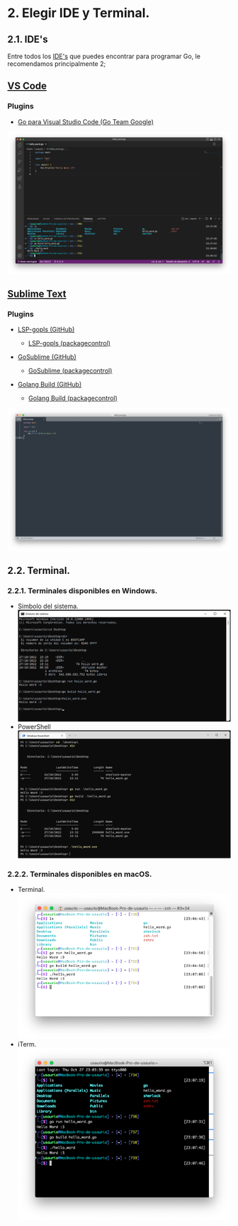 
# 2. Elegir IDE y Terminal.

## 2.1. IDE's

Entre todos los [IDE's](https://github.com/golang/go/wiki/IDEsAndTextEditorPlugins) que puedes encontrar para programar Go, le recomendamos principalmente 2;

## [VS Code](https://code.visualstudio.com/download)
### Plugins
- [Go para Visual Studio Code (Go Team Google)](https://marketplace.visualstudio.com/items?itemName=golang.go)

![VSCode Hello Work](Imagenes/VS%20Code.png)

## [Sublime Text](https://www.sublimetext.com/download)

### Plugins
- [LSP-gopls (GitHub)](https://github.com/sublimelsp/LSP-gopls)
    - [LSP-gopls (packagecontrol)](https://packagecontrol.io/packages/LSP-gopls)

- [GoSublime (GitHub)](https://github.com/DisposaBoy/GoSublime)
    - [GoSublime (packagecontrol)](https://packagecontrol.io/packages/GoSublime)

- [Golang Build (GitHub)](https://github.com/golang/sublime-build)
    - [Golang Build (packagecontrol)](https://packagecontrol.io/packages/Golang%20Build)

![Sublime Text Hello Work](Imagenes/Sublime%20Text%20Hello%20Work.png)

## 2.2. Terminal.

### 2.2.1. Terminales disponibles en Windows.
- Simbolo del sistema.
![Simbolo del sistema](Imagenes/Simbolo%20del%20sistema.png)
- PowerShell
![PowerShell](Imagenes/PowerShell.png)
### 2.2.2. Terminales disponibles en macOS.
- Terminal.
![Terminal](Imagenes/Terminal.png)
- iTerm.
![iTerm](Imagenes/iTerm.png)
